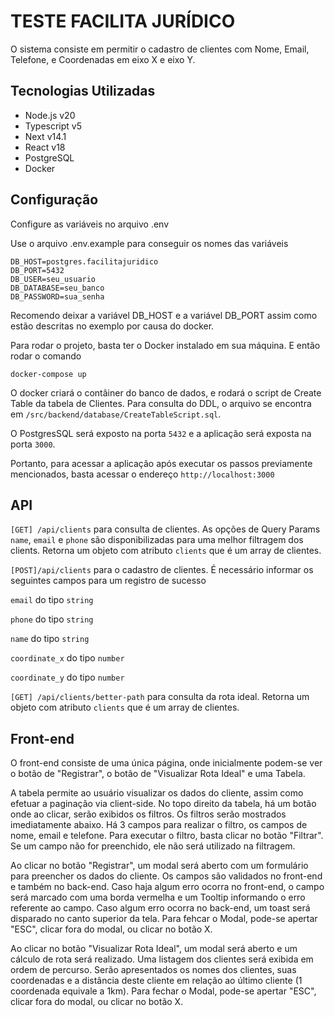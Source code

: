 # TESTE FACILITA JURÍDICO

O sistema consiste em permitir o cadastro de clientes com Nome, Email, Telefone, e Coordenadas em eixo X e eixo Y.

## Tecnologias Utilizadas
- Node.js v20
- Typescript v5
- Next v14.1
- React v18
- PostgreSQL
- Docker

## Configuração

Configure as variáveis no arquivo .env

Use o arquivo .env.example para conseguir os nomes das variáveis

```
DB_HOST=postgres.facilitajuridico
DB_PORT=5432
DB_USER=seu_usuario
DB_DATABASE=seu_banco
DB_PASSWORD=sua_senha
```

Recomendo deixar a variável DB_HOST e a variável DB_PORT assim como estão descritas no exemplo por causa do docker.

Para rodar o projeto, basta ter o Docker instalado em sua máquina. E então rodar o comando
```
docker-compose up
```

O docker criará o contâiner do banco de dados, e rodará o script de Create Table da tabela de Clientes.
Para consulta do DDL, o arquivo se encontra em `/src/backend/database/CreateTableScript.sql`.

O PostgresSQL será exposto na porta `5432` e a aplicação será exposta na porta `3000`.

Portanto, para acessar a aplicação após executar os passos previamente mencionados, basta acessar o endereço
`http://localhost:3000`


## API
`[GET] /api/clients` para consulta de clientes. As opções de Query Params `name`, `email` e `phone` são disponibilizadas para uma melhor filtragem dos clients. Retorna um objeto com atributo `clients` que é um array de clientes.

`[POST]/api/clients` para o cadastro de clientes. É necessário informar os seguintes campos para um registro de sucesso

`email` do tipo `string`

`phone` do tipo `string`

`name` do tipo `string`

`coordinate_x` do tipo `number`

`coordinate_y` do tipo `number`

`[GET] /api/clients/better-path` para consulta da rota ideal. Retorna um objeto com atributo `clients` que é um array de clientes.

## Front-end

O front-end consiste de uma única página, onde inicialmente podem-se ver o botão de "Registrar", o botão de "Visualizar Rota Ideal" e uma Tabela.

A tabela permite ao usuário visualizar os dados do cliente, assim como efetuar a paginação via client-side. No topo direito da tabela, há um botão onde ao clicar, serão exibidos os filtros.
Os filtros serão mostrados imediatamente abaixo. Há 3 campos para realizar o filtro, os campos de nome, email e telefone. Para executar o filtro, basta clicar no botão "Filtrar". Se um campo não for preenchido, ele não será utilizado na filtragem.

Ao clicar no botão "Registrar", um modal será aberto com um formulário para preencher os dados do cliente. Os campos são validados no front-end e também no back-end. Caso haja algum erro ocorra no front-end, o campo será marcado com uma borda vermelha e um Tooltip informando o erro referente ao campo. Caso algum erro ocorra no back-end, um toast será disparado no canto superior da tela. Para fehcar o Modal, pode-se apertar "ESC", clicar fora do modal, ou clicar no botão X.


Ao clicar no botão "Visualizar Rota Ideal", um modal será aberto e um cálculo de rota será realizado.
Uma listagem dos clientes será exibida em ordem de percurso. Serão apresentados os nomes dos clientes, suas coordenadas e a distância deste cliente em relação ao último cliente (1 coordenada equivale a 1km). Para fechar o Modal, pode-se apertar "ESC", clicar fora do modal, ou clicar no botão X.